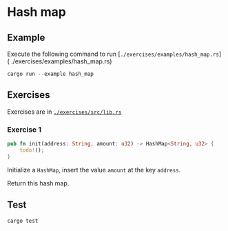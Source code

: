 # Hash map

## Example

Execute the following command to run [`./exercises/examples/hash_map.rs`] ( ./exercises/examples/hash_map.rs)

```shell
cargo run --example hash_map
```

## Exercises

Exercises are in [`./exercises/src/lib.rs`](./exercises/src/lib.rs)

### Exercise 1

```rust
pub fn init(address: String, amount: u32) -> HashMap<String, u32> {
    todo!();
}
```

Initialize a `HashMap`, insert the value `amount` at the key `address`.

Return this hash map.

## Test

```shell
cargo test
```
